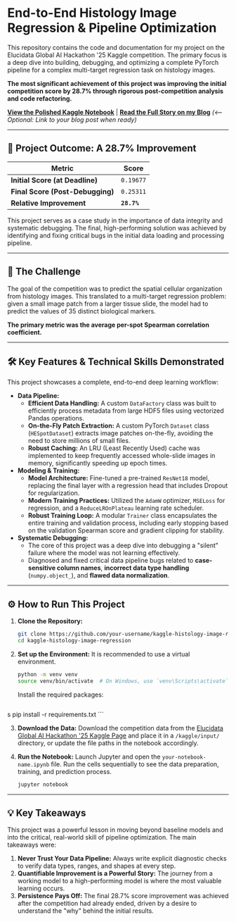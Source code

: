 # End-to-End Histology Image Regression & Pipeline Optimization

This repository contains the code and documentation for my project on the Elucidata Global AI Hackathon '25 Kaggle competition. The primary focus is a deep dive into building, debugging, and optimizing a complete PyTorch pipeline for a complex multi-target regression task on histology images.

**The most significant achievement of this project was improving the initial competition score by 28.7% through rigorous post-competition analysis and code refactoring.**

**[View the Polished Kaggle Notebook](https://www.kaggle.com/your-username/your-notebook-url)** | **[Read the Full Story on my Blog](https://your-blog-url.com/your-article)** *(<-- Optional: Link to your blog post when ready)*

---

## 🚀 Project Outcome: A 28.7% Improvement

| Metric                      | Score     |
| --------------------------- | --------- |
| **Initial Score (at Deadline)** | `0.19677` |
| **Final Score (Post-Debugging)**  | `0.25311` |
| **Relative Improvement**        | **`28.7%`** |

This project serves as a case study in the importance of data integrity and systematic debugging. The final, high-performing solution was achieved by identifying and fixing critical bugs in the initial data loading and processing pipeline.

---

## 📖 The Challenge

The goal of the competition was to predict the spatial cellular organization from histology images. This translated to a multi-target regression problem: given a small image patch from a larger tissue slide, the model had to predict the values of 35 distinct biological markers.

**The primary metric was the average per-spot Spearman correlation coefficient.**

---

## 🛠️ Key Features & Technical Skills Demonstrated

This project showcases a complete, end-to-end deep learning workflow:

*   **Data Pipeline:**
    *   **Efficient Data Handling:** A custom `DataFactory` class was built to efficiently process metadata from large HDF5 files using vectorized Pandas operations.
    *   **On-the-Fly Patch Extraction:** A custom PyTorch `Dataset` class (`HESpotDataset`) extracts image patches on-the-fly, avoiding the need to store millions of small files.
    *   **Robust Caching:** An LRU (Least Recently Used) cache was implemented to keep frequently accessed whole-slide images in memory, significantly speeding up epoch times.
*   **Modeling & Training:**
    *   **Model Architecture:** Fine-tuned a pre-trained `ResNet18` model, replacing the final layer with a regression head that includes Dropout for regularization.
    *   **Modern Training Practices:** Utilized the `AdamW` optimizer, `MSELoss` for regression, and a `ReduceLROnPlateau` learning rate scheduler.
    *   **Robust Training Loop:** A modular `Trainer` class encapsulates the entire training and validation process, including early stopping based on the validation Spearman score and gradient clipping for stability.
*   **Systematic Debugging:**
    *   The core of this project was a deep dive into debugging a "silent" failure where the model was not learning effectively.
    *   Diagnosed and fixed critical data pipeline bugs related to **case-sensitive column names**, **incorrect data type handling** (`numpy.object_`), and **flawed data normalization**.

---

## ⚙️ How to Run This Project

1.  **Clone the Repository:**
    ```bash
    git clone https://github.com/your-username/kaggle-histology-image-regression.git
    cd kaggle-histology-image-regression
    ```

2.  **Set up the Environment:**
    It is recommended to use a virtual environment.
    ```bash
    python -m venv venv
    source venv/bin/activate  # On Windows, use `venv\Scripts\activate`
    ```
    Install the required packages:
    ```bash
s    pip install -r requirements.txt
    ```

3.  **Download the Data:**
    Download the competition data from the [Elucidata Global AI Hackathon '25 Kaggle Page](https://www.kaggle.com/competitions/el-hackathon-2025/data) and place it in a `/kaggle/input/` directory, or update the file paths in the notebook accordingly.

4.  **Run the Notebook:**
    Launch Jupyter and open the `your-notebook-name.ipynb` file. Run the cells sequentially to see the data preparation, training, and prediction process.
    ```bash
    jupyter notebook
    ```

---

## 💡 Key Takeaways

This project was a powerful lesson in moving beyond baseline models and into the critical, real-world skill of pipeline optimization. The main takeaways were:

1.  **Never Trust Your Data Pipeline:** Always write explicit diagnostic checks to verify data types, ranges, and shapes at every step.
2.  **Quantifiable Improvement is a Powerful Story:** The journey from a working model to a high-performing model is where the most valuable learning occurs.
3.  **Persistence Pays Off:** The final 28.7% score improvement was achieved after the competition had already ended, driven by a desire to understand the "why" behind the initial results.
